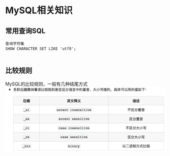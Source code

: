 # MySQL相关知识

## 常用查询SQL

```
查询字符集
SHOW CHARACTER SET LIKE 'utf8';


```

## 比较规则
MySQL的比较规则，一般有几种结尾方式
![](media/16097538496715.jpg)
